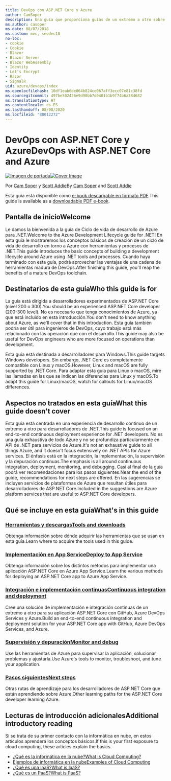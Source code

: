 ```yaml
---
title: DevOps con ASP.NET Core y Azure
author: CamSoper
description: Una guía que proporciona guías de un extremo a otro sobre cómo crear una canalización de DevOps para una aplicación ASP.NET Core hospedada en Azure.
ms.author: casoper
ms.date: 08/07/2018
ms.custom: mvc, seodec18
no-loc:
- cookie
- Cookie
- Blazor
- Blazor Server
- Blazor WebAssembly
- Identity
- Let's Encrypt
- Razor
- SignalR
uid: azure/devops/index
ms.openlocfilehash: 10df1eab6de064b824ce067aff3ecc07e81c38fd
ms.sourcegitcommit: 497be502426e9d90bb7d0401b1b9f74b6a384682
ms.translationtype: HT
ms.contentlocale: es-ES
ms.lasthandoff: 08/08/2020
ms.locfileid: "88012272"
---
```

# <a name="devops-with-aspnet-core-and-azure"></a><span data-ttu-id="c0651-103">DevOps con ASP.NET Core y Azure</span><span class="sxs-lookup"><span data-stu-id="c0651-103">DevOps with ASP.NET Core and Azure</span></span>

<span data-ttu-id="c0651-104">[![Imagen de portada](./media/cover-large.png)](https://aka.ms/devopsbook)</span><span class="sxs-lookup"><span data-stu-id="c0651-104">[![Cover Image](./media/cover-large.png)](https://aka.ms/devopsbook)</span></span>

<span data-ttu-id="c0651-105">Por [Cam Soper](https://twitter.com/camsoper) y [Scott Addie](https://twitter.com/scottaddie)</span><span class="sxs-lookup"><span data-stu-id="c0651-105">By [Cam Soper](https://twitter.com/camsoper) and [Scott Addie](https://twitter.com/scottaddie)</span></span>

<span data-ttu-id="c0651-106">Esta guía está disponible como [e-book descargable en formato PDF](https://aka.ms/devopsbook).</span><span class="sxs-lookup"><span data-stu-id="c0651-106">This guide is available as a [downloadable PDF e-book](https://aka.ms/devopsbook).</span></span>

## <a name="welcome"></a><span data-ttu-id="c0651-107">Pantalla de inicio</span><span class="sxs-lookup"><span data-stu-id="c0651-107">Welcome</span></span> 

<span data-ttu-id="c0651-108">Le damos la bienvenida a la guía de Ciclo de vida de desarrollo de Azure para .NET.</span><span class="sxs-lookup"><span data-stu-id="c0651-108">Welcome to the Azure Development Lifecycle guide for .NET!</span></span> <span data-ttu-id="c0651-109">En esta guía le mostraremos los conceptos básicos de creación de un ciclo de vida de desarrollo en torno a Azure con herramientas y procesos de .NET.</span><span class="sxs-lookup"><span data-stu-id="c0651-109">This guide introduces the basic concepts of building a development lifecycle around Azure using .NET tools and processes.</span></span> <span data-ttu-id="c0651-110">Cuando haya terminado con esta guía, podrá aprovechar las ventajas de una cadena de herramientas madura de DevOps.</span><span class="sxs-lookup"><span data-stu-id="c0651-110">After finishing this guide, you'll reap the benefits of a mature DevOps toolchain.</span></span>

## <a name="who-this-guide-is-for"></a><span data-ttu-id="c0651-111">Destinatarios de esta guía</span><span class="sxs-lookup"><span data-stu-id="c0651-111">Who this guide is for</span></span>

<span data-ttu-id="c0651-112">La guía está dirigida a desarrolladores experimentados de ASP.NET Core (nivel 200 o 300).</span><span class="sxs-lookup"><span data-stu-id="c0651-112">You should be an experienced ASP.NET Core developer (200-300 level).</span></span> <span data-ttu-id="c0651-113">No es necesario que tenga conocimientos de Azure, ya que está incluido en esta introducción.</span><span class="sxs-lookup"><span data-stu-id="c0651-113">You don't need to know anything about Azure, as we'll cover that in this introduction.</span></span> <span data-ttu-id="c0651-114">Esta guía también podría ser útil para ingenieros de DevOps, cuyo trabajo está más relacionado con las operación que con el desarrollo.</span><span class="sxs-lookup"><span data-stu-id="c0651-114">This guide may also be useful for DevOps engineers who are more focused on operations than development.</span></span>

<span data-ttu-id="c0651-115">Esta guía está destinada a desarrolladores para Windows.</span><span class="sxs-lookup"><span data-stu-id="c0651-115">This guide targets Windows developers.</span></span> <span data-ttu-id="c0651-116">Sin embargo, .NET Core es completamente compatible con Linux y macOS.</span><span class="sxs-lookup"><span data-stu-id="c0651-116">However, Linux and macOS are fully supported by .NET Core.</span></span> <span data-ttu-id="c0651-117">Para adaptar esta guía para Linux o macOS, mire las llamadas en las que se indican las diferencias para Linux y macOS.</span><span class="sxs-lookup"><span data-stu-id="c0651-117">To adapt this guide for Linux/macOS, watch for callouts for Linux/macOS differences.</span></span>

## <a name="what-this-guide-doesnt-cover"></a><span data-ttu-id="c0651-118">Aspectos no tratados en esta guía</span><span class="sxs-lookup"><span data-stu-id="c0651-118">What this guide doesn't cover</span></span>

<span data-ttu-id="c0651-119">Esta guía está centrada en una experiencia de desarrollo continuo de un extremo a otro para desarrolladores de .NET.</span><span class="sxs-lookup"><span data-stu-id="c0651-119">This guide is focused on an end-to-end continuous deployment experience for .NET developers.</span></span> <span data-ttu-id="c0651-120">No es una guía exhaustiva de todo Azure y no se profundiza particularmente en API de .NET para servicios de Azure.</span><span class="sxs-lookup"><span data-stu-id="c0651-120">It's not an exhaustive guide to all things Azure, and it doesn't focus extensively on .NET APIs for Azure services.</span></span> <span data-ttu-id="c0651-121">El énfasis está en la integración, la implementación, la supervisión y la depuración continuas.</span><span class="sxs-lookup"><span data-stu-id="c0651-121">The emphasis is all around continuous integration, deployment, monitoring, and debugging.</span></span> <span data-ttu-id="c0651-122">Casi al final de la guía podrá ver recomendaciones para los pasos siguientes.</span><span class="sxs-lookup"><span data-stu-id="c0651-122">Near the end of the guide, recommendations for next steps are offered.</span></span> <span data-ttu-id="c0651-123">En las sugerencias se incluyen servicios de plataformas de Azure que resultan útiles para desarrolladores de ASP.NET Core.</span><span class="sxs-lookup"><span data-stu-id="c0651-123">Included in the suggestions are Azure platform services that are useful to ASP.NET Core developers.</span></span>

## <a name="whats-in-this-guide"></a><span data-ttu-id="c0651-124">Qué se incluye en esta guía</span><span class="sxs-lookup"><span data-stu-id="c0651-124">What's in this guide</span></span>

### <a name="tools-and-downloads"></a>[<span data-ttu-id="c0651-125">Herramientas y descargas</span><span class="sxs-lookup"><span data-stu-id="c0651-125">Tools and downloads</span></span>](xref:azure/devops/tools-and-downloads)

<span data-ttu-id="c0651-126">Obtenga información sobre dónde adquirir las herramientas que se usan en esta guía.</span><span class="sxs-lookup"><span data-stu-id="c0651-126">Learn where to acquire the tools used in this guide.</span></span>

### <a name="deploy-to-app-service"></a>[<span data-ttu-id="c0651-127">Implementación en App Service</span><span class="sxs-lookup"><span data-stu-id="c0651-127">Deploy to App Service</span></span>](xref:azure/devops/deploy-to-app-service)

<span data-ttu-id="c0651-128">Obtenga información sobre los distintos métodos para implementar una aplicación ASP.NET Core en Azure App Service.</span><span class="sxs-lookup"><span data-stu-id="c0651-128">Learn the various methods for deploying an ASP.NET Core app to Azure App Service.</span></span>

### <a name="continuous-integration-and-deployment"></a>[<span data-ttu-id="c0651-129">Integración e implementación continuas</span><span class="sxs-lookup"><span data-stu-id="c0651-129">Continuous integration and deployment</span></span>](xref:azure/devops/cicd)

<span data-ttu-id="c0651-130">Cree una solución de implementación e integración continuas de un extremo a otro para su aplicación ASP.NET Core con GitHub, Azure DevOps Services y Azure.</span><span class="sxs-lookup"><span data-stu-id="c0651-130">Build an end-to-end continuous integration and deployment solution for your ASP.NET Core app with GitHub, Azure DevOps Services, and Azure.</span></span>

### <a name="monitor-and-debug"></a>[<span data-ttu-id="c0651-131">Supervisión y depuración</span><span class="sxs-lookup"><span data-stu-id="c0651-131">Monitor and debug</span></span>](xref:azure/devops/monitor)

<span data-ttu-id="c0651-132">Use las herramientas de Azure para supervisar la aplicación, solucionar problemas y ajustarla.</span><span class="sxs-lookup"><span data-stu-id="c0651-132">Use Azure's tools to monitor, troubleshoot, and tune your application.</span></span>

### <a name="next-steps"></a>[<span data-ttu-id="c0651-133">Pasos siguientes</span><span class="sxs-lookup"><span data-stu-id="c0651-133">Next steps</span></span>](xref:azure/devops/next-steps)

<span data-ttu-id="c0651-134">Otras rutas de aprendizaje para los desarrolladores de ASP.NET Core que están aprendiendo sobre Azure.</span><span class="sxs-lookup"><span data-stu-id="c0651-134">Other learning paths for the ASP.NET Core developer learning Azure.</span></span>

## <a name="additional-introductory-reading"></a><span data-ttu-id="c0651-135">Lecturas de introducción adicionales</span><span class="sxs-lookup"><span data-stu-id="c0651-135">Additional introductory reading</span></span>

<span data-ttu-id="c0651-136">Si se trata de su primer contacto con la informática en nube, en estos artículos aprenderá los conceptos básicos.</span><span class="sxs-lookup"><span data-stu-id="c0651-136">If this is your first exposure to cloud computing, these articles explain the basics.</span></span>

* [<span data-ttu-id="c0651-137">¿Qué es la informática en la nube?</span><span class="sxs-lookup"><span data-stu-id="c0651-137">What is Cloud Computing?</span></span>](https://azure.microsoft.com/overview/what-is-cloud-computing/)
* [<span data-ttu-id="c0651-138">Ejemplos de informática en la nube</span><span class="sxs-lookup"><span data-stu-id="c0651-138">Examples of Cloud Computing</span></span>](https://azure.microsoft.com/overview/examples-of-cloud-computing/)
* [<span data-ttu-id="c0651-139">¿Qué es una IaaS?</span><span class="sxs-lookup"><span data-stu-id="c0651-139">What is IaaS?</span></span>](https://azure.microsoft.com/overview/what-is-iaas/)
* [<span data-ttu-id="c0651-140">¿Qué es un PaaS?</span><span class="sxs-lookup"><span data-stu-id="c0651-140">What is PaaS?</span></span>](https://azure.microsoft.com/overview/what-is-paas/)
